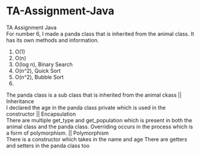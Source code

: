 # TA-Assignment-Java
TA Assignment Java<br>
For number 6, I made a panda class that is inherited from the animal class. It has its own methods and information.

1. O(1)
2. O(n)
3. O(log n), Binary Search
4. O(n^2), Quick Sort
5. O(n^2), Bubble Sort
6. 
The panda class is a sub class that is inherited from the animal ckass || Inheritance <br>
I declared the age in the panda class private which is used in the constructor || Encapsulation <br>
There are multiple get_type and get_population which is present in both the animal class and the panda class. Overriding occurs in the process which is a form of polymorphism. || Polymorphism <br>
There is a constructor which takes in the name and age
There are getters and setters in the panda class too
